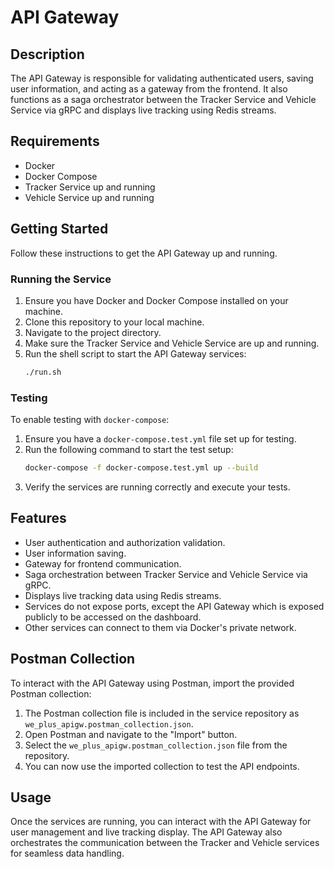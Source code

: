 # API Gateway

## Description
The API Gateway is responsible for validating authenticated users, saving user information, and acting as a gateway from the frontend. It also functions as a saga orchestrator between the Tracker Service and Vehicle Service via gRPC and displays live tracking using Redis streams.

## Requirements
- Docker
- Docker Compose
- Tracker Service up and running
- Vehicle Service up and running

## Getting Started
Follow these instructions to get the API Gateway up and running.

### Running the Service
1. Ensure you have Docker and Docker Compose installed on your machine.
2. Clone this repository to your local machine.
3. Navigate to the project directory.
4. Make sure the Tracker Service and Vehicle Service are up and running.
5. Run the shell script to start the API Gateway services:
    ```sh
    ./run.sh
    ```

### Testing
To enable testing with `docker-compose`:
1. Ensure you have a `docker-compose.test.yml` file set up for testing.
2. Run the following command to start the test setup:
    ```sh
    docker-compose -f docker-compose.test.yml up --build
    ```
3. Verify the services are running correctly and execute your tests.

## Features
- User authentication and authorization validation.
- User information saving.
- Gateway for frontend communication.
- Saga orchestration between Tracker Service and Vehicle Service via gRPC.
- Displays live tracking data using Redis streams.
- Services do not expose ports, except the API Gateway which is exposed publicly to be accessed on the dashboard.
- Other services can connect to them via Docker's private network.

## Postman Collection
To interact with the API Gateway using Postman, import the provided Postman collection:
1. The Postman collection file is included in the service repository as `we_plus_apigw.postman_collection.json`.
2. Open Postman and navigate to the "Import" button.
3. Select the `we_plus_apigw.postman_collection.json` file from the repository.
4. You can now use the imported collection to test the API endpoints.

## Usage
Once the services are running, you can interact with the API Gateway for user management and live tracking display. The API Gateway also orchestrates the communication between the Tracker and Vehicle services for seamless data handling.
